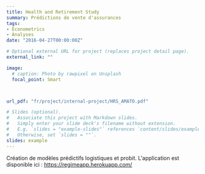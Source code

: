 ```yaml
---
title: Health and Retirement Study
summary: Prédictions de vente d'assurances 
tags:
- Econometrics
- Analyses
date: "2016-04-27T00:00:00Z"

# Optional external URL for project (replaces project detail page).
external_link: ""

image:
  # caption: Photo by rawpixel on Unsplash
  focal_point: Smart



url_pdf: "fr/project/internal-project/HRS_AMATO.pdf"

# Slides (optional).
#   Associate this project with Markdown slides.
#   Simply enter your slide deck's filename without extension.
#   E.g. `slides = "example-slides"` references `content/slides/example-slides.md`.
#   Otherwise, set `slides = ""`.
slides: example
---
```

Création de modèles prédictifs logistiques et probit. L'application est disponible ici : https://regimeapp.herokuapp.com/






